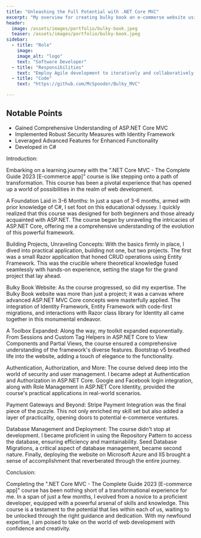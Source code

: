 ```yaml
---
title: "Unleashing the Full Potential with .NET Core MVC"
excerpt: "My overview for creating bulky book an e-commerse website using the latest .net framework"
header:
  image: /assets/images/portfolio/bulky-book.jpeg
  teaser: /assets/images/portfolio/bulky-book.jpeg
sidebar:
  - title: "Role"
    image: 
    image_alt: "logo"
    text: "Software Developer"
  - title: "Responsibilities"
    text: "Employ Agile development to iteratively and collaboratively develop a C# app for the University."
  - title: "Code"
    text: "https://github.com/McSpooder/Bulky_MVC"

---
```


## Notable Points

+ Gained Comprehensive Understanding of ASP.NET Core MVC
+ Implemented Robust Security Measures with Identity Framework
+ Leveraged Advanced Features for Enhanced Functionality
+ Developed in C# 

Introduction:

Embarking on a learning journey with the ".NET Core MVC - The Complete Guide 2023 [E-commerce app]" course is like stepping onto a path of transformation. This course has been a pivotal experience that has opened up a world of possibilities in the realm of web development.


A Foundation Laid in 3-6 Months:
In just a span of 3-6 months, armed with prior knowledge of C#, I set foot on this educational odyssey. I quickly realized that this course was designed for both beginners and those already acquainted with ASP.NET. The course began by unraveling the intricacies of ASP.NET Core, offering me a comprehensive understanding of the evolution of this powerful framework.

Building Projects, Unraveling Concepts:
With the basics firmly in place, I dived into practical application, building not one, but two projects. The first was a small Razor application that honed CRUD operations using Entity Framework. This was the crucible where theoretical knowledge fused seamlessly with hands-on experience, setting the stage for the grand project that lay ahead.

Bulky Book Website:
As the course progressed, so did my expertise. The Bulky Book website was more than just a project; it was a canvas where advanced ASP.NET MVC Core concepts were masterfully applied. The integration of Identity Framework, Entity Framework with code-first migrations, and interactions with Razor class library for Identity all came together in this monumental endeavor.

A Toolbox Expanded:
Along the way, my toolkit expanded exponentially. From Sessions and Custom Tag Helpers in ASP.NET Core to View Components and Partial Views, the course ensured a comprehensive understanding of the framework's diverse features. Bootstrap v5 breathed life into the website, adding a touch of elegance to the functionality.

Authentication, Authorization, and More:
The course delved deep into the world of security and user management. I became adept at Authentication and Authorization in ASP.NET Core. Google and Facebook login integration, along with Role Management in ASP.NET Core Identity, provided the course's practical applications in real-world scenarios.

Payment Gateways and Beyond:
Stripe Payment Integration was the final piece of the puzzle. This not only enriched my skill set but also added a layer of practicality, opening doors to potential e-commerce ventures.

Database Management and Deployment:
The course didn't stop at development. I became proficient in using the Repository Pattern to access the database, ensuring efficiency and maintainability. Seed Database Migrations, a critical aspect of database management, became second nature. Finally, deploying the website on Microsoft Azure and IIS brought a sense of accomplishment that reverberated through the entire journey.

Conclusion:

Completing the ".NET Core MVC - The Complete Guide 2023 [E-commerce app]" course has been nothing short of a transformational experience for me. In a span of just a few months, I evolved from a novice to a proficient developer, equipped with a powerful arsenal of skills and knowledge. This course is a testament to the potential that lies within each of us, waiting to be unlocked through the right guidance and dedication. With my newfound expertise, I am poised to take on the world of web development with confidence and creativity.

